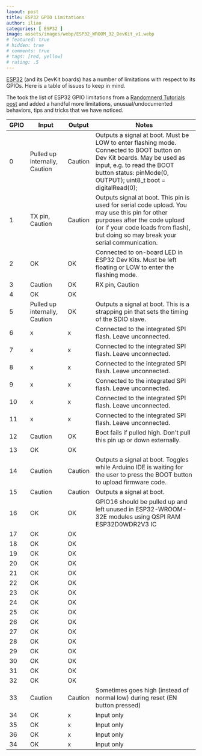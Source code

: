 ```yaml
---
layout: post
title: ESP32 GPIO Limitations
author: iliao
categories: [ ESP32 ]
image: assets/images/webp/ESP32_WROOM_32_DevKit_v1.webp
# featured: true
# hidden: true
# comments: true
# tags: [red, yellow]
# rating: .5
---
```


[ESP32](https://www.espressif.com/sites/default/files/documentation/esp32_datasheet_en.pdf) (and its DevKit boards) has a number of limitations with respect to its GPIOs. Here is a table of issues to keep in mind.

The took the list of ESP32 GPIO limitations from a [Randomnerd Tutorials post](https://randomnerdtutorials.com/esp32-pinout-reference-gpios/) and added a handful more limitations, unusual/undocumented behaviors, tips and tricks that we have noticed.

| GPIO    | Input | Output | Notes |
| -------- | ------- | ------- | ------- |
| 0 | Pulled up internally, Caution | Caution | Outputs a signal at boot. Must be LOW to enter flashing mode. Connected to BOOT button on Dev Kit boards. May be used as input, e.g. to read the BOOT button status: pinMode(0, OUTPUT); uint8_t boot = digitalRead(0); |
| 1 | TX pin, Caution | Caution | Outputs signal at boot. This pin is used for serial code upload. You may use this pin for other purposes after the code upload  (or if your code loads from flash), but doing so may break your serial communication. |
| 2 | OK | OK | Connected to on-board LED in ESP32 Dev Kits. Must be left floating or LOW to enter the flashing mode. |
| 3 | Caution | OK | RX pin, Caution | This pin is used for serial code upload. You may use this pin for other purposes after the code upload  (or if your code loads from flash), but doing so may break your serial communication. |
| 4 | OK | OK | |
| 5 | Pulled up internally, Caution | OK | Outputs a signal at boot. This is a strapping pin that sets the timing of the SDIO slave. |
| 6 | x | x | Connected to the integrated SPI flash. Leave unconnected. |
| 7 | x | x | Connected to the integrated SPI flash. Leave unconnected. |
| 8 | x | x | Connected to the integrated SPI flash. Leave unconnected. |
| 9 | x | x | Connected to the integrated SPI flash. Leave unconnected. |
| 10 | x | x | Connected to the integrated SPI flash. Leave unconnected. |
| 11 | x | x | Connected to the integrated SPI flash. Leave unconnected. |
| 12 | Caution | OK | Boot fails if pulled high. Don't pull this pin up or down externally. |
| 13 | OK | OK | |
| 14 | Caution | Caution | Outputs a signal at boot. Toggles while Arduino IDE is waiting for the user to press the BOOT button to upload firmware code. |
| 15 | Caution | Caution | Outputs a signal at boot. |
| 16 | OK | OK | GPIO16 should be pulled up and left unused in ESP32-WROOM-32E modules using QSPI RAM ESP32D0WDR2V3 IC |
| 17 | OK | OK | |
| 18 | OK | OK | |
| 19 | OK | OK | |
| 20 | OK | OK | |
| 21 | OK | OK | |
| 22 | OK | OK | |
| 23 | OK | OK | |
| 24 | OK | OK | |
| 25 | OK | OK | |
| 26 | OK | OK | |
| 27 | OK | OK | |
| 28 | OK | OK | |
| 29 | OK | OK | |
| 30 | OK | OK | |
| 31 | OK | OK | |
| 32 | OK | OK | |
| 33 | Caution | Caution | Sometimes goes high (instead of normal low) during reset (EN button pressed) |
| 34 | OK | x | Input only |
| 35 | OK | x | Input only |
| 36 | OK | x | Input only |
| 34 | OK | x | Input only |
